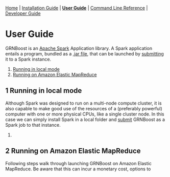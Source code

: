 [Home](../README.md) | [Installation Guide](installation.md) | [__User Guide__](user_guide.md) | [Command Line Reference](cli_reference.md) | [Developer Guide](developer_guide.md)

# User Guide

GRNBoost is an [Apache Spark](http://spark.apache.org/) Application library. A Spark application entails a program, bundled as a [.jar file](https://en.wikipedia.org/wiki/JAR_(file_format)), that can be launched by [submitting](http://spark.apache.org/docs/latest/submitting-applications.html#launching-applications-with-spark-submit) it to a Spark instance.

1. [Running in local mode](#1-running-grnboost-in-local-mode)
2. [Running on Amazon Elastic MapReduce](#2-running-grnboost-on-amazon-elastic-mapreduce)

## 1 Running in local mode

Although Spark was designed to run on a multi-node compute cluster, it is also capable to make good use of the resources of a (preferably powerful) computer with one or more physical CPUs, like a single cluster node. In this case we can simply install Spark in a local folder and [submit](http://spark.apache.org/docs/latest/submitting-applications.html#launching-applications-with-spark-submit) GRNBoost as a Spark job to that instance.

1.

## 2 Running on Amazon Elastic MapReduce

Following steps walk through launching GRNBoost on Amazon Elastic MapReduce. Be aware that this can incur a monetary cost, options to
